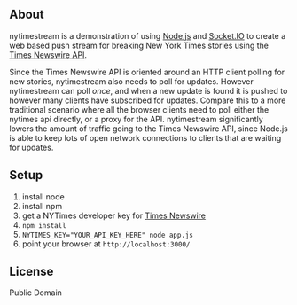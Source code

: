 About
-----

nytimestream is a demonstration of using [Node.js](http://nodejs.org) and 
[Socket.IO](http://socket.io) to create a web based push stream for breaking 
New York Times stories using the 
[Times Newswire API](http://developer.nytimes.com/docs/times_newswire_api). 

Since the Times Newswire API is oriented around an HTTP client polling for new
stories, nytimestream also needs to poll for updates. However nytimestream can poll
*once*, and when a new update is found it is pushed to however many clients have 
subscribed for updates. Compare this to a more traditional scenario where all the 
browser clients need to poll either the nytimes api directly, or a proxy for the
API. nytimestream significantly lowers the amount of traffic going to the Times 
Newswire API, since Node.js is able to keep lots of open network connections to clients 
that are waiting for updates.

Setup
-----

1. install node
1. install npm
1. get a NYTimes developer key for [Times Newswire](http://developer.nytimes.com/docs/read/reference/keys)
1. `npm install`
1. `NYTIMES_KEY="YOUR_API_KEY_HERE" node app.js`
1. point your browser at `http://localhost:3000/`

License
-------

Public Domain
